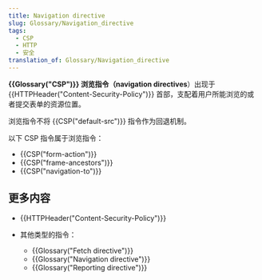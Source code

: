```yaml
---
title: Navigation directive
slug: Glossary/Navigation_directive
tags:
  - CSP
  - HTTP
  - 安全
translation_of: Glossary/Navigation_directive
---
```

**{{Glossary("CSP")}} 浏览指令（navigation directives**）出现于 {{HTTPHeader("Content-Security-Policy")}} 首部，支配着用户所能浏览的或者提交表单的资源位置。

浏览指令不将 {{CSP("default-src")}} 指令作为回退机制。

以下 CSP 指令属于浏览指令：

- {{CSP("form-action")}}
- {{CSP("frame-ancestors")}}
- {{CSP("navigation-to")}}

## 更多内容

- {{HTTPHeader("Content-Security-Policy")}}
- 其他类型的指令：

  - {{Glossary("Fetch directive")}}
  - {{Glossary("Navigation directive")}}
  - {{Glossary("Reporting directive")}}
